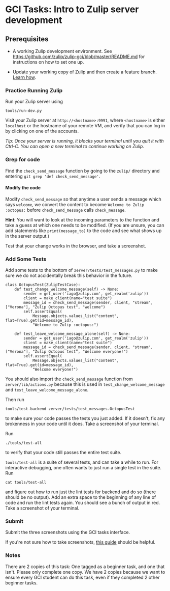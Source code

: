 # GCI Tasks: Intro to Zulip server development

## Prerequisites

* A working Zulip development environment. See
  https://github.com/zulip/zulip-gci/blob/master/README.md for instructions
  on how to set one up.

* Update your working copy of Zulip and then create a feature branch. [Learn
  how](../../before-every-task.md).

### Practice Running Zulip

Run your Zulip server using
```
tools/run-dev.py
```

Visit your Zulip server at `http://<hostname>:9991`, where `<hostname>` is
either `localhost` or the hostname of your remote VM, and verify that you
can log in by clicking on one of the accounts.

*Tip: Once your server is running, it blocks your terminal until you quit
it with Ctrl-C. You can open a new terminal to continue working on Zulip.*

### Grep for code

Find the `check_send_message` function by going to the `zulip/` directory
and entering `git grep 'def check_send_message'`.

#### Modify the code

Modify `check_send_message` so that anytime a user sends a message which says
`welcome`, we convert the content to become `Welcome to Zulip :octopus:`
before `check_send_message` calls `check_message`.

**Hint**: You will want to look at the incoming parameters to the function
and take a guess at which one needs to be modified.  (If you are unsure,
you can add statements like `print(message_to)` to the code and see
what shows up in the server output.)

Test that your change works in the browser, and take a screenshot.

### Add Some Tests

Add some tests to the bottom of `zerver/tests/test_messages.py` to make sure
we do not accidentally break this behavior in the future.

```
class OctopusTest(ZulipTestCase):
    def test_change_welcome_message(self) -> None:
        sender = get_user('iago@zulip.com', get_realm('zulip'))
        client = make_client(name="test suite")
        message_id = check_send_message(sender, client, "stream", ["Verona"], "Zulip Octopus test", "welcome")
        self.assertEqual(
            Message.objects.values_list("content", flat=True).get(id=message_id),
            "Welcome to Zulip :octopus:")

    def test_leave_welcome_message_alone(self) -> None:
        sender = get_user('iago@zulip.com', get_realm('zulip'))
        client = make_client(name="test suite")
        message_id = check_send_message(sender, client, "stream", ["Verona"], "Zulip Octopus test", "Welcome everyone!")
        self.assertEqual(
            Message.objects.values_list("content", flat=True).get(id=message_id),
            "Welcome everyone!")
```
You should also import the `check_send_message` function from `zerver/lib/actions.py`
because this is used in `test_change_welcome_message` and `test_leave_welcome_message_alone`.

Then run
```
tools/test-backend zerver/tests/test_messages.OctopusTest
```
to make sure your code passes the tests you just added. If it doesn't,
fix any brokenness in your code until it does. Take a screenshot of
your terminal.

Run
```
./tools/test-all
```
to verify that your code still passes the entire test suite.

`tools/test-all` is a suite of several tests, and can take a while to run. For
interactive debugging, one often wants to just run a single test in the suite. Run
```
cat tools/test-all
```
and figure out how to run just the lint tests for backend and do so (there should be no
output). Add an extra space to the beginning of any line of code and run the
lint tests again. You should see a bunch of output in red. Take a screenshot of
your terminal.

### Submit

Submit the three screenshots using the GCI tasks interface.

If you're not sure how to take screenshots, [this guide](http://zulip.readthedocs.io/en/latest/tutorials/screenshot-and-gif-software.html)
should be helpful.

### Notes

There are 2 copies of this task: One tagged as a beginner task, and
one that isn't.  Please only complete one copy.  We have 2 copies
because we want to ensure every GCI student can do this task, even if
they completed 2 other beginner tasks.
